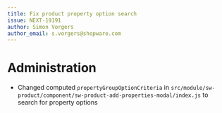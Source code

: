 ```yaml
---
title: Fix product property option search
issue: NEXT-19191
author: Simon Vorgers
author_email: s.vorgers@shopware.com 
---
```

# Administration
* Changed computed `propertyGroupOptionCriteria` in `src/module/sw-product/component/sw-product-add-properties-modal/index.js` to search for property options